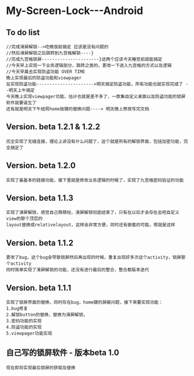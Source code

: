 My-Screen-Lock---Android
========================

## To do list
    //完成滑屏解锁-->吃晚饭前搞定 应该是没有问题的
    //然后滑屏解锁之后跳转到九宫格解锁----}
    //完成九宫格锁屏----------------------}这两个应该今天睡觉前就能搞定
    //今天早上实现一下业务逻辑部分，跳转之类的，更改一下进入九宫格的方式以及逻辑
    //今天早晨去实现防盗功能 OVER TIME
    晚上实现最后的防盗功能和viewpager
    在实现防盗功能---------------------->明天搞定防盗功能，所有功能也就实现完成了 --明天上午搞定
    今天晚上实现viewpager功能，估计也就是差不多了，一款集自定义桌面以及防盗功能的锁屏软件就要诞生了
    还有就是明天下午结局home按键的替换问题----> 明天晚上熬夜写完文档

## Version. beta 1.2.1 & 1.2.2
    完全实现了无缝连接，理论上讲没有什么问题了，这个就是所有的解锁界面，包括加密功能，完全搞定了


## Version. beta 1.2.0
    实现了最基本的链接功能，接下里就是修改业务逻辑的时候了，实现了九宫格密码验证的功能


## Version. beta 1.1.3
    实现了滑屏解锁，感觉自己萌萌哒，滑屏解锁彻底结束了，只有在以后才会存在去吧自定义view的那个顶层的
    layout替换成relativelayout，这样会非常方便，同时还有嵌套的可能，嗯就是这样


## Version. beta 1.1.2
    更改了bug，这个bug会导致锁屏然后再出现的时候，重复出现好多次这个activity，锁屏那个activity
    同时简单实现了滑屏解锁的功能，还没有进行最后的整合，整合都版本迭代
    

## Version. beta 1.1.1
    实现了锁屏界面的替换，同时存在bug，home键的屏蔽问题，接下来要实现功能：
    1.bug修复
    2.解锁button的替换，替换为滑屏解锁，
    3.密码功能的实现
    4.防盗功能的实现
    5.viewpager功能实现
    

## 自己写的锁屏软件 - 版本beta 1.0
    现在即将实现最后锁屏的获取及替换
